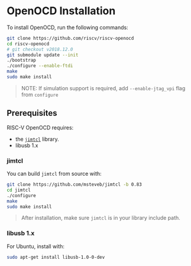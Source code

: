 # OpenOCD Installation

To install OpenOCD,
run the following commands:
``` bash
git clone https://github.com/riscv/riscv-openocd
cd riscv-openocd
# git checkout v2018.12.0
git submodule update --init
./bootstrap
./configure --enable-ftdi
make
sudo make install
```
> NOTE: If simulation support is required, add `--enable-jtag_vpi` flag from `configure`

## Prerequisites
RISC-V OpenOCD requires:
* the [`jimtcl`](https://github.com/msteveb/jimtcl) library.
* libusb 1.x

### jimtcl 

You can build `jimtcl` from source with:
``` bash
git clone https://github.com/msteveb/jimtcl -b 0.83
cd jimtcl
./configure
make
sudo make install
```

> After installation, make sure `jimtcl` is in your library include path.

### libusb 1.x
For Ubuntu, install with:
``` bash
sudo apt-get install libusb-1.0-0-dev
```
